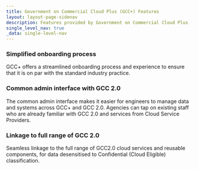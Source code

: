 ```yaml
---
title: Government on Commercial Cloud Plus (GCC+) Features
layout: layout-page-sidenav
description: Features provided by Government on Commercial Cloud Plus (GCC+)
single_level_nav: true
_data: single-level-nav
---
```


### Simplified onboarding process

GCC+ offers a streamlined onboarding process and experience to ensure that it is on par with the standard industry practice.

### Common admin interface with GCC 2.0

The common admin interface makes it easier for engineers to manage data and systems across GCC+ and GCC 2.0. Agencies can tap on existing staff who are already familiar with GCC 2.0 and services from Cloud Service Providers.

### Linkage to full range of GCC 2.0 

Seamless linkage to the full range of GCC2.0 cloud services and reusable components, for data desensitised to Confidential (Cloud Eligible) classification.

